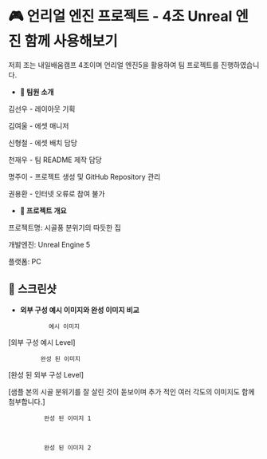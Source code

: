 # 🎮 언리얼 엔진 프로젝트 - 4조 Unreal 엔진 함께 사용해보기

저희 조는 내일배움캠프 4조이며 언리얼 엔진5을 활용하여 팀 프로젝트를 진행하였습니다.

- **👥 팀원 소개**
  
김선우	- 레이아웃 기획

김여울	- 에셋 매니저

신형철	- 에셋 배치 담당

천재우	- 팀 README 제작 담당

명주이 -	프로젝트 생성 및 GitHub Repository 관리

권용환	- 인터넷 오류로 참여 불가

- **🎯 프로젝트 개요**

프로젝트명: 시골풍 분위기의 따듯한 집

개발엔진: Unreal Engine 5

플랫폼: PC

## 📸 스크린샷



















- **외부 구성 예시 이미지와 완성 이미지 비교**

              예시 이미지

[외부 구성 예시 Level]

             완성 된 이미지

[완성 된 외부 구성 Level]

[샘플 본의 시골 분위기를 잘 살린 것이 돋보이며 추가 적인 여러 각도의 이미지도 함께 첨부합니다.]

              완성 된 이미지 1

           

              완성 된 이미지 2
